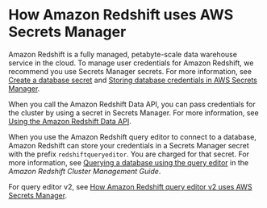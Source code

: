 # How Amazon Redshift uses AWS Secrets Manager<a name="integrating_how-services-use-secrets_RS"></a>

Amazon Redshift is a fully managed, petabyte\-scale data warehouse service in the cloud\. To manage user credentials for Amazon Redshift, we recommend you use Secrets Manager secrets\. For more information, see [Create a database secret](create_database_secret.md) and [Storing database credentials in AWS Secrets Manager](https://docs.aws.amazon.com/redshift/latest/mgmt/data-api.html#data-api-secrets)\.

When you call the Amazon Redshift Data API, you can pass credentials for the cluster by using a secret in Secrets Manager\. For more information, see [Using the Amazon Redshift Data API](https://docs.aws.amazon.com/redshift/latest/mgmt/data-api.html)\.

When you use the Amazon Redshift query editor to connect to a database, Amazon Redshift can store your credentials in a Secrets Manager secret with the prefix `redshiftqueryeditor`\. You are charged for that secret\. For more information, see [Querying a database using the query editor](https://docs.aws.amazon.com/redshift/latest/mgmt/query-editor.html) in the *Amazon Redshift Cluster Management Guide*\.

For query editor v2, see [How Amazon Redshift query editor v2 uses AWS Secrets Manager](integrating_how-services-use-secrets_sqlworkbench.md)\.